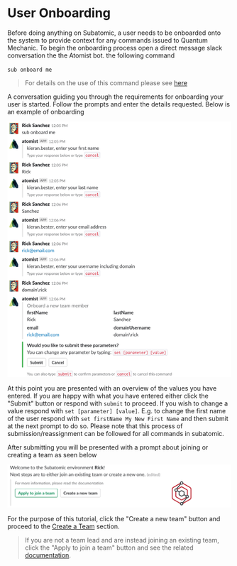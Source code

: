 # **User Onboarding**
Before doing anything on Subatomic, a user needs to be onboarded onto the system to provide context for any commands issued to Quantum Mechanic. To begin the onboarding process open a direct message slack conversation the the Atomist bot.  the following command

`sub onboard me`
> For details on the use of this command please see [here](../quantum-mechanic/command-reference.md#onboard-me)

A conversation guiding you through the requirements for onboarding your user is started. Follow the prompts and enter the details requested. Below is an example of onboarding

![Onboarding Conversation](/images/user-guide/onboarding/onboarding-command.png)

At this point you are presented with an overview of the values you have entered. If you are happy with what you have entered either click the "Submit" button or respond with `submit` to proceed. If you wish to change a value respond with `set [parameter] [value]`. E.g. to change the first name of the user respond with `set firstName My New First Name` and then submit at the next prompt to do so. Please note that this process of submission/reassignment can be followed for all commands in subatomic.

After submitting you will be presented with a prompt about joining or creating a team as seen below

![Team Message](/images/user-guide/onboarding/team-message.png)

For the purpose of this tutorial, click the "Create a new team" button and proceed to the [Create a Team](./create-a-team.md) section.

> If you are not a team lead and are instead joining an existing team, click the "Apply to join a team" button and see the related [documentation](../quantum-mechanic/command-reference.md#apply-to-team).